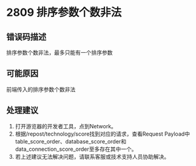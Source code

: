 # 2809 排序参数个数非法<a name="dgc_01_287"></a>

## 错误码描述<a name="zh-cn_topic_0000001160918921_se842c39d44ee45e587ca36bb50cf37c7"></a>

排序参数个数非法，最多只能有一个排序参数

## 可能原因<a name="zh-cn_topic_0000001160918921_s658a289c6be04e6d8c6bee691c1aaa2e"></a>

前端传入的排序参数个数非法

## 处理建议<a name="zh-cn_topic_0000001160918921_section419212011318"></a>

1.  打开游览器的开发者工具，点到Network。
2.  根据/repost/technology/score找到对应的请求，查看Request Payload中table\_score\_order、database\_score\_order和data\_connection\_score\_order至多存在其中一个。
3.  若上述建议无法解决问题，请联系客服或技术支持人员协助解决。

